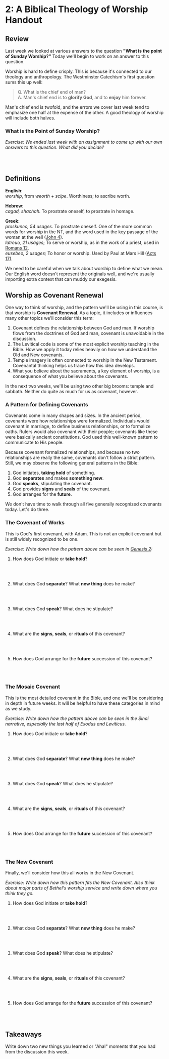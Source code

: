 # 2: A Biblical Theology of Worship Handout

## Review

Last week we looked at various answers to the question **"What is the point of Sunday Worship?"** Today we'll begin to work on an answer to this question.

Worship is hard to define crisply. This is because it's connected to our theology and anthropology. The Westminster Catechism's first question sums this up well:

>Q. What is the chief end of man?</br>
>A. Man's chief end is to **glorify God**, and to **enjoy** him forever.

Man's chief end is twofold, and the errors we cover last week tend to emphasize one half at the expense of the other. A good theology of worship will include both halves.

### What is the Point of Sunday Worship?

_Exercise: We ended last week with an assignment to come up with our own answers to this question. What did you decide?_

</br>
</br>

##  Definitions

<!-- ASK: How would you define worship? -->

**English**:</br>
_worship_, from _weorth + scipe_. Worthiness; to ascribe worth.

**Hebrew**:</br>
_cagad, shachah._ To prostrate oneself, to prostrate in homage.

**Greek:** </br>
_proskuneo, 54 usages._ To prostrate oneself. One of the more common words for worship in the NT, and the word used in the key passage of the woman at the well ([John 4](https://www.biblegateway.com/passage/?search=John+4&version=NASB)). </br>
_latreuo, 21 usages_; To serve or worship, as in the work of a priest, used in [Romans 12](https://www.biblegateway.com/passage/?search=Romans+12&version=NASB).</br>
_eusebeo, 2 usages;_ To honor or worship. Used by Paul at Mars Hill ([Acts 17](https://www.biblegateway.com/passage/?search=Acts+17&version=NASB)).

We need to be careful when we talk about worship to define what we mean. Our English word doesn't represent the originals well, and we're usually importing extra context that can muddy our exegesis.

## Worship as Covenant Renewal

One way to think of worship, and the pattern we'll be using in this course, is that worship is **Covenant Renewal**. As a topic, it includes or influences many other topics we'll consider this term:

1. Covenant defines the relationship between God and man. If worship flows from the doctrines of God and man, covenant is unavoidable in the discussion.
2. The Levitical code is some of the most explicit worship teaching in the Bible. How we apply it today relies heavily on how we understand the Old and New covenants.
3. Temple imagery is often connected to worship in the New Testament. Covenantal thinking helps us trace how this idea develops.
4. What you believe about the sacraments, a key element of worship, is a consequence of what you believe about the covenants.

In the next two weeks, we'll be using two other big brooms: temple and sabbath. Neither do quite as much for us as covenant, however.

### A Pattern for Defining Covenants

Covenants come in many shapes and sizes. In the ancient period, covenants were how relationships were formalized. Individuals would covenant in marriage, to define business relationships, or to formalize oaths. Rulers would also covenant with their people; covenants like these were basically ancient constitutions. God used this well-known pattern to communicate to His people.

Because covenant formalized relationships, and because no two relationships are really the same, covenants don't follow a strict pattern. Still, we may observe the following general patterns in the Bible:

1. God initiates, **taking hold** of something.
2. God **separates** and makes **something new**.
3. God **speaks**, stipulating the covenant.
4. God provides **signs** and **seals** of the covenant.
5. God arranges for the **future**.

We don't have time to walk through all five generally recognized covenants today. Let's do three.

### The Covenant of Works

This is God's first covenant, with Adam. This is not an explicit covenant but is still widely recognized to be one. 

_Exercise: Write down how the pattern above can be seen in [Genesis 2](https://biblehub.com/p/nas/heb/genesis/2.shtml):_

1. How does God initiate or **take hold**?
<!-- God takes hold of the earth he has created. -->
</br>
</br>

2. What does God **separate**? What **new thing** does he make?
<!-- He separates dust from dust and breathes life into the dust. -->
</br>
</br>

3. What does God **speak**? What does he stipulate?
<!-- He puts Adam into the garden to cultivate and keep it, and tells him not to eat from the Tree of the Knowledge of Good and Evil. -->
</br>
</br>

4. What are the **signs**, **seals**, or **rituals** of this covenant?
<!-- The two trees, a meal, representing life of obedience and death of disobedience. -->
</br>
</br>

5. How does God arrange for the **future** succession of this covenant?
<!-- He creates Eve and gives them an additional blessing. -->
</br>
</br>

### The Mosaic Covenant

This is the most detailed covenant in the Bible, and one we'll be considering in depth in future weeks. It will be helpful to have these categories in mind as we study.

_Exercise: Write down how the pattern above can be seen in the Sinai narrative, especially the last half of Exodus and Leviticus._

1. How does God initiate or **take hold**?
<!-- He takes hold of his people in slavery and bondage. -->
</br>
</br>

2. What does God **separate**? What **new** **thing** does he make?
<!-- He separates them from Egypt, separates the Red Sea, gives them a new name (Israel), gives himself a new name (Yahweh). -->
</br>
</br>

3. What does God **speak**? What does he stipulate?
<!-- The law, obvs. -->
</br>
</br>

4. What are the **signs**, **seals**, or **rituals** of this covenant?
<!-- Tabernacle, priesthood, Levitical system, Passover. -->
</br>
</br>

5. How does God arrange for the **future** succession of this covenant?
<!-- Deut 32-34, the blessings and curses. -->
</br>
</br>

### The New Covenant

Finally, we'll consider how this all works in the New Covenant. 

_Exercise: Write down how this pattern fits the New Covenant. Also think about major parts of Bethel's worship service and write down where you think they go._

1. How does God initiate or **take hold**?
<!-- He takes on human flesh. -->
</br>
</br>

2. What does God **separate**? What **new** **thing** does he make?
<!-- Jesus suffers the separation of death, but becomes the New Adam and a new King. -->
</br>
</br>

3. What does God **speak**? What does he stipulate?
<!-- The whole New Testament, basically. Also, "love one another." -->
</br>
</br>

4. What are the **signs**, **seals**, or **rituals** of this covenant?
<!-- Baptism, The Lord's Supper. -->
</br>
</br>

5. How does God arrange for the **future** succession of this covenant?
<!-- The Great Commission. -->
</br>
</br>

## Takeaways

Write down two new things you learned or "Aha!" moments that you had from the discussion this week.